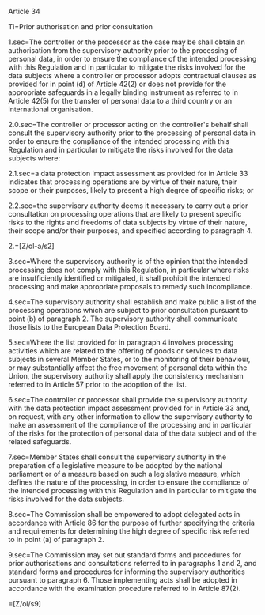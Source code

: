 Article 34

Ti=Prior authorisation and prior consultation

1.sec=The controller or the processor as the case may be shall obtain an authorisation from the supervisory authority prior to the processing of personal data, in order to ensure the compliance of the intended processing with this Regulation and in particular to mitigate the risks involved for the data subjects where a controller or processor adopts contractual clauses as provided for in point (d) of Article 42(2) or does not provide for the appropriate safeguards in a legally binding instrument as referred to in Article 42(5) for the transfer of personal data to a third country or an international organisation.

2.0.sec=The controller or processor acting on the controller's behalf shall consult the supervisory authority prior to the processing of personal data in order to ensure the compliance of the intended processing with this Regulation and in particular to mitigate the risks involved for the data subjects where:

2.1.sec=a data protection impact assessment as provided for in Article 33 indicates that processing operations are by virtue of their nature, their scope or their purposes, likely to present a high degree of specific risks; or

2.2.sec=the supervisory authority deems it necessary to carry out a prior consultation on processing operations that are likely to present specific risks to the rights and freedoms of data subjects by virtue of their nature, their scope and/or their purposes, and specified according to paragraph 4.

2.=[Z/ol-a/s2]

3.sec=Where the supervisory authority is of the opinion that the intended processing does not comply with this Regulation, in particular where risks are insufficiently identified or mitigated, it shall prohibit the intended processing and make appropriate proposals to remedy such incompliance.

4.sec=The supervisory authority shall establish and make public a list of the processing operations which are subject to prior consultation pursuant to point (b) of paragraph 2.  The supervisory authority shall communicate those lists to the European Data Protection Board.

5.sec=Where the list provided for in paragraph 4 involves processing activities which are related to the offering of goods or services to data subjects in several Member States, or to the monitoring of their behaviour, or may substantially affect the free movement of personal data within the Union, the supervisory authority shall apply the consistency mechanism referred to in Article 57 prior to the adoption of the list.

6.sec=The controller or processor shall provide the supervisory authority with the data protection impact assessment provided for in Article 33 and, on request, with any other information to allow the supervisory authority to make an assessment of the compliance of the processing and in particular of the risks for the protection of personal data of the data subject and of the related safeguards.

7.sec=Member States shall consult the supervisory authority in the preparation of a legislative measure to be adopted by the national parliament or of a measure based on such a legislative measure, which defines the nature of the processing, in order to ensure the compliance of the intended processing with this Regulation and in particular to mitigate the risks involved for the data subjects.

8.sec=The Commission shall be empowered to adopt delegated acts in accordance with Article 86 for the purpose of further specifying the criteria and requirements for determining the high degree of specific risk referred to in point (a) of paragraph 2.

9.sec=The Commission may set out standard forms and procedures for prior authorisations and consultations referred to in paragraphs 1 and 2, and standard forms and procedures for informing the supervisory authorities pursuant to paragraph 6. Those implementing acts shall be adopted in accordance with the examination procedure referred to in Article 87(2).

=[Z/ol/s9]